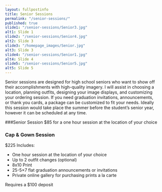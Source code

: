 ```yaml
---
layout: fullpostinfo
title: Senior Sessions
permalink: "/senior-sessions/"
published: true
slide1: "/senior-sessions/Senior3.jpg"
alt1: Slide 1
slide2: "/senior-sessions/Senior4.jpg"
alt2: Slide 3
slide3: "/homepage_images/Senior.jpg"
alt3: Slide 3
slide4: "/senior-sessions/Senior1.jpg"
alt4: Slide 4
slide5: "/senior-sessions/Senior5.jpg"
alt5: Slide 5
---
```


Senior sessions are designed for high school seniors who want to show off their accomplishments with high-quality imagery. I will assist in choosing a location, planning outfits, designing your image displays, and customizing your ordering session. If you need graduation invitations, announcements, or thank you cards, a package can be customized to fit your needs. Ideally this session would take place the summer before the student’s senior year, however it can be scheduled at any time. 

###Senior Session
$85 for a one hour session at the location of your choice

### Cap & Gown Session
$225
Includes:
- One hour session at the location of your choice
- Up to 2 outfit changes (optional) 
- 8x10 Print
- 25-5×7 flat graduation announcements or invitations
- Private online gallery for purchasing prints a la carte

Requires a $100 deposit


